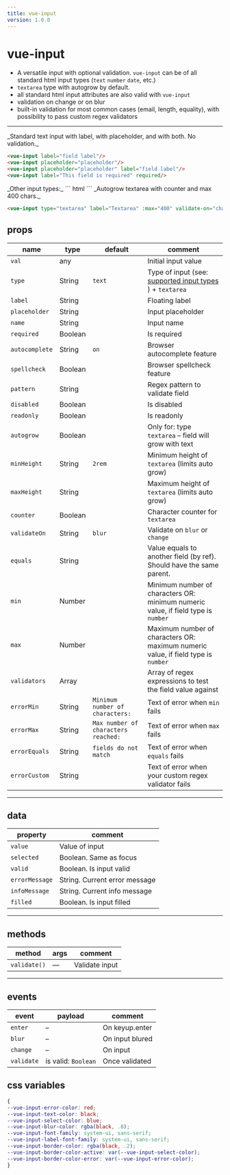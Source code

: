```yaml
---
title: vue-input
version: 1.0.0
---
```


<style scoped lang='stylus'>
.vp-holder
    max-width 540px
.vue-input.color
    max-width 40px
</style>

# vue-input
<Badge :text="$page.frontmatter.version"/>

- A versatile input with optional validation.
`vue-input` can be of all standard html input types (`text` `number` `date`, etc.) 
- `textarea` type with autogrow by default.
- all standard html input attributes are also valid with `vue-input`
- validation on change or on blur
- built-in validation for most common cases (email, length, equality), with possibility to pass custom regex validators

---

<vp-holder>
_Standard text input with label, with placeholder, and with both. No validation._

<vue-input label="field label"/>
<vue-input placeholder="placeholder"/>
<vue-input placeholder="placeholder" label="field label"/>
<vue-input label="This field is required" required/>

``` html
<vue-input label="field label"/>
<vue-input placeholder="placeholder"/>
<vue-input placeholder="placeholder" label="field label"/>
<vue-input label="This field is required" required/>
```
</vp-holder>

<vp-holder>
_Other input types:_

<vue-input type="number" label="Number" />
<vue-input type="date" label="Date" />
<vue-input type="time" label="Time" />
<vue-input type="datetime-local" label="Date + Time" />
<vue-input type="month" label="Month" />
<vue-input type="week" label="Week" />
<vue-input type="email" label="Email" auto />
<vue-input type="search" label="Search" />
<vue-input type="tel" label="Telephone Nº" auto />
<vue-input type="url" label="URL" auto />
<vue-input type="color" label="Color" val="#ff0075" />
``` html
<vue-input type="number" label="Number" />
<vue-input type="date" label="Date" />
<vue-input type="time" label="Time" />
<vue-input type="datetime-local" label="Date + Time" />
<vue-input type="month" label="Month" />
<vue-input type="week" label="Week" />
<vue-input type="email" label="Email" auto />
<vue-input type="search" label="Search" />
<vue-input type="tel" label="Telephone Nº" auto />
<vue-input type="url" label="URL" auto />
<vue-input type="color" label="Color" val="#ff0075" />
```
</vp-holder>

<vp-holder>
_Autogrow textarea with counter and max 400 chars._

<vue-input type="textarea" label="Textarea" :max="400" required autogrow counter validate-on="change"/>

``` html
<vue-input type="textarea" label="Textarea" :max="400" validate-on="change" required autogrow counter/>
```
</vp-holder>

## props

| name           | type    | default                             | comment                                  |
| -------------- | ------- | ----------------------------------- | ---------------------------------------- |
| `val`          | any     |                                     | Initial input value                      |
| `type`         | String  | `text`                              | Type of input (see: [supported input types](https://www.w3schools.com/tags/att_input_type.asp) ) + `textarea` |
| `label`        | String  |                                     | Floating label                           |
| `placeholder`  | String  |                                     | Input placeholder                        |
| `name`         | String  |                                     | Input name                               |
| `required`     | Boolean |                                     | Is required                              |
| `autocomplete` | String  | `on`                                | Browser autocomplete feature             |
| `spellcheck`   | Boolean |                                     | Browser spellcheck feature               |
| `pattern`      | String  |                                     | Regex pattern to validate field          |
| `disabled`     | Boolean |                                     | Is disabled                              |
| `readonly`     | Boolean |                                     | Is readonly                              |
| `autogrow`     | Boolean |                                     | Only for: type  `textarea`  – field will grow with text |
| `minHeight`    | String  | `2rem`                              | Minimum height of `textarea` (limits auto grow) |
| `maxHeight`    | String  |                                     | Maximum height of `textarea` (limits auto grow) |
| `counter`      | Boolean |                                     | Character counter for `textarea`         |
| `validateOn`   | String  | `blur`                              | Validate on `blur` or `change`           |
| `equals`       | String  |                                     | Value equals to another field (by ref). Should have the same parent. |
| `min`          | Number  |                                     | Minimum number of characters OR: minimum numeric value, if field type is `number` |
| `max`          | Number  |                                     | Maximum number of characters OR: maximum numeric value, if field type is `number` |
| `validators`   | Array   |                                     | Array of regex expressions to test the field value against |
| `errorMin`     | String  | `Minimum number of characters:`     | Text of error when `min` fails           |
| `errorMax`     | String  | `Max number of characters reached:` | Text of error when `max` fails           |
| `errorEquals`  | String  | `fields do not match`               | Text of error when `equals` fails        |
| `errorCustom`  | String  |                                     | Text of error when your custom regex validator fails |



------

## data

| property       | comment                       |
| -------------- | ----------------------------- |
| `value`        | Value of input                |
| `selected`     | Boolean. Same as focus        |
| `valid`        | Boolean. Is input valid       |
| `errorMessage` | String. Current error message |
| `infoMessage`  | String. Current info message  |
| `filled`       | Boolean. Is input filled      |



------

## methods

| method       | args | comment        |
| ------------ | ---- | -------------- |
| `validate()` | —    | Validate input |



------

## events

| event      | payload             | comment         |
| ---------- | ------------------- | --------------- |
| `enter`    | –                   | On keyup.enter  |
| `blur`     | –                   | On input blured |
| `change`   | –                   | On input        |
| `validate` | is valid: `Boolean` | Once validated  |

## css variables

```css
{
--vue-input-error-color: red;
--vue-input-text-color: black;
--vue-input-select-color: blue;
--vue-input-blur-color: rgba(black, .8);
--vue-input-font-family: system-ui, sans-serif;
--vue-input-label-font-family: system-ui, sans-serif;
--vue-input-border-color: rgba(black, .2);
--vue-input-border-color-active: var(--vue-input-select-color);
--vue-input-border-color-error: var(--vue-input-error-color);
}
```
